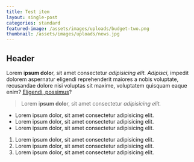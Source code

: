 ```yaml
---
title: Test item
layout: single-post
categories: standard
featured-image: /assets/images/uploads/budget-two.png
thumbnail: /assets/images/uploads/news.jpg
---
```

## Header

Lorem i**psum dolo**r, sit amet consectetur *adipisicing elit. Adipisci*, impedit dolorem aspernatur eligendi reprehenderit maiores a nobis voluptate, recusandae dolore nisi voluptas sit maxime, voluptatem quisquam eaque enim? [Eligendi, possimus](https://google.com)?

> Lorem i**psum dolo**r, sit amet consectetur *adipisicing elit.*

* Lorem ipsum dolor, sit amet consectetur adipisicing elit.
* Lorem ipsum dolor, sit amet consectetur adipisicing elit.
* Lorem ipsum dolor, sit amet consectetur adipisicing elit.

1. Lorem ipsum dolor, sit amet consectetur adipisicing elit.
2. Lorem ipsum dolor, sit amet consectetur adipisicing elit.
3. Lorem ipsum dolor, sit amet consectetur adipisicing elit.